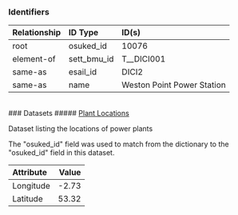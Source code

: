 ### Identifiers

| Relationship   | ID Type     | ID(s)                      |
|:---------------|:------------|:---------------------------|
| root           | osuked_id   | 10076                      |
| element-of     | sett_bmu_id | T__DICI001                 |
| same-as        | esail_id    | DICI2                      |
| same-as        | name        | Weston Point Power Station |

<br>
### Datasets
##### <a href="https://raw.githubusercontent.com/OSUKED/Dictionary-Datasets/main/datasets/plant-locations/datapackage.json">Plant Locations</a>

Dataset listing the locations of power plants

The "osuked_id" field was used to match from the dictionary to the "osuked_id" field in this dataset.

| Attribute   |   Value |
|:------------|--------:|
| Longitude   |   -2.73 |
| Latitude    |   53.32 |
